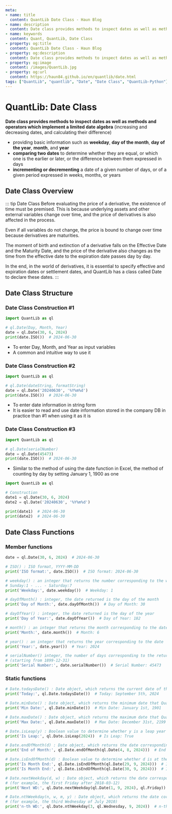 ```yaml
---
meta:
- name: title
  content: QuantLib Date Class - Haun Blog
- name: description
  content: Date class provides methods to inspect dates as well as methods and operators which implement a limited date algebra (increasing and decreasing dates, and calculating their difference)
- name: keywords
  content: Quant, QuantLib, Date Class
- property: og:title
  content: QuantLib Date Class - Haun Blog
- property: og:description
  content: Date class provides methods to inspect dates as well as methods and operators which implement a limited date algebra (increasing and decreasing dates, and calculating their difference)
- property: og:image
  content: /images/QuantLib.jpg
- property: og:url
  content: https://haun84.github.io/en/quantlib/date.html
tags: ["QuantLib", "quantlib", "Date", "Date Class", "QuantLib-Python"]
---
```


# QuantLib: Date Class

**Date class provides methods to inspect dates as well as methods and operators which implement a limited date algebra** (increasing and decreasing dates, and calculating their difference)
* providing basic information such as **weekday**, **day of the month**, **day of the year**, **month**, and **year**
* **comparing two dates** to determine whether they are equal, or which one is the earlier or later, or the difference between them expressed in days
* **incrementing or decrementing** a date of a given number of days, or of a given period expressed in weeks, months, or years

## Date Class Overview

::: tip Date Class
Before evaluating the price of a derivative, the existence of time must be premised. This is because underlying assets and other external variables change over time, and the price of derivatives is also affected in the process.  
  
Even if all variables do not change, the price is bound to change over time because derivatives are maturities.  
  
The moment of birth and extinction of a derivative falls on the Effective Date and the Maturity Date, and the price of the derivative also changes as the time from the effective date to the expiration date passes day by day.  
  
In the end, in the world of derivatives, it is essential to specify effective and expiration dates or settlement dates, and QuantLib has a class called Date to declare these dates.
:::


## Date Class Structure

### Date Class Construction #1

```python
import QuantLib as ql

# ql.Date(Day, Month, Year)
date = ql.Date(30, 6, 2024)
print(date.ISO())  # 2024-06-30
```
* To enter Day, Month, and Year as input variables
* A common and intuitive way to use it

### Date Class Construction #2

```python
import QuantLib as ql

# ql.Date(dateString, formatString)
date = ql.Date('20240630', '%Y%m%d')
print(date.ISO())  # 2024-06-30
```
* To enter date information in string form
* It is easier to read and use date information stored in the company DB in practice than #1 when using it as it is

### Date Class Construction #3

```python
import QuantLib as ql

# ql.Date(serialNumber)
date = ql.Date(45473)
print(date.ISO())  # 2024-06-30
```
* Similar to the method of using the date function in Excel, the method of counting by day by setting January 1, 1900 as one

```python
import QuantLib as ql

# Construction
date1 = ql.Date(30, 6, 2024)
date2 = ql.Date('20240630', '%Y%m%d')

print(date1)  # 2024-06-30
print(date2)  # 2024-06-30
```

## Date Class Functions

### Member functions

```python
date = ql.Date(30, 6, 2024)  # 2024-06-30

# ISO() : ISO format, YYYY-MM-DD
print('ISO format:', date.ISO())  # ISO format: 2024-06-30

# weekday() : an integer that returns the number corresponding to the week
# Sunday:1 - ... - Saturday:7
print('Weekday:', date.weekday())  # Weekday: 1

# dayOfMonth() : integer, the date returned is the day of the month
print('Day of Month:', date.dayOfMonth())  # Day of Month: 30

# dayOfYear() : integer, the date returned is the day of the year
print('Day of Year:', date.dayOfYear())  # Day of Year: 182

# month() : an integer that returns the month corresponding to the date
print('Month:', date.month())  # Month: 6

# year() : an integer that returns the year corresponding to the date
print('Year:', date.year())  # Year: 2024

# serialNumber() integer, the number of days corresponding to the return date 
# (starting from 1899-12-31)
print('Serial Number:', date.serialNumber())  # Serial Number: 45473
```

### Static functions

```python
# Date.todaysDate() : Date object, which returns the current date of the system.
print('Today:', ql.Date.todaysDate())  # Today: September 5th, 2024

# Date.minDate() : Date object, which returns the minimum date that QuantLib can represent.
print('Min Date:', ql.Date.minDate())  # Min Date: January 1st, 1901

# Date.maxDate() : Date object, which returns the maximum date that QuantLib can represent.
print('Max Date:', ql.Date.maxDate())  # Max Date: December 31st, 2199

# Date.isLeap(y) : Boolean value to determine whether y is a leap year
print('Is Leap:', ql.Date.isLeap(2024))  # Is Leap: True

# Date.endOfMonth(d) : Date object, which returns the date corresponding to the end of the month where the date d is located
print('End of Month:', ql.Date.endOfMonth(ql.Date(4, 8, 2024)))  # End of Month: August 31st, 2024

# Date.isEndOfMonth(d) : Boolean value to determine whether d is at the end of the month
print('Is Month End:', ql.Date.isEndOfMonth(ql.Date(29, 9, 2024)))  # Is Month End: False
print('Is Month End:', ql.Date.isEndOfMonth(ql.Date(30, 9, 2024)))  # Is Month End: True

# Date.nextWeekday(d, w) : Date object, which returns the date corresponding to the first week w after date d 
# (for example, the first Friday after 2018-03-12)
print('Next WD:', ql.Date.nextWeekday(ql.Date(1, 9, 2024), ql.Friday))  # Next WD: September 6th, 2024

# Date.nthWeekday(n, w, m, y) : Date object, which returns the date corresponding to the n week w in the given month m and year y 
# (for example, the third Wednesday of July 2010)
print('n-th WD:', ql.Date.nthWeekday(3, ql.Wednesday, 9, 2024))  # n-th WD: September 18th, 2024
```